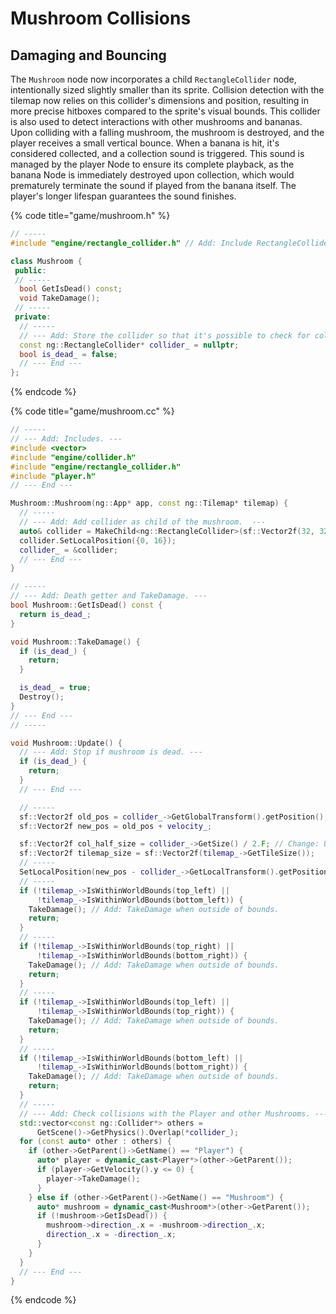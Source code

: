 # Mushroom Collisions

## Damaging and Bouncing

The `Mushroom` node now incorporates a child `RectangleCollider` node, intentionally sized slightly smaller than its sprite. Collision detection with the tilemap now relies on this collider's dimensions and position, resulting in more precise hitboxes compared to the sprite's visual bounds. This collider is also used to detect interactions with other mushrooms and bananas. Upon colliding with a falling mushroom, the mushroom is destroyed, and the player receives a small vertical bounce. When a banana is hit, it's considered collected, and a collection sound is triggered. This sound is managed by the player Node to ensure its complete playback, as the banana Node is immediately destroyed upon collection, which would prematurely terminate the sound if played from the banana itself. The player's longer lifespan guarantees the sound finishes.

{% code title="game/mushroom.h" %}
```cpp
// -----
#include "engine/rectangle_collider.h" // Add: Include RectangleCollider.

class Mushroom {
 public:
 // -----
  bool GetIsDead() const;
  void TakeDamage();
 // -----
 private:
  // -----
  // --- Add: Store the collider so that it's possible to check for collisions and death state. ---
  const ng::RectangleCollider* collider_ = nullptr;
  bool is_dead_ = false;
  // --- End ---
};
```
{% endcode %}

{% code title="game/mushroom.cc" %}
```cpp
// -----
// --- Add: Includes. ---
#include <vector>
#include "engine/collider.h"
#include "engine/rectangle_collider.h"
#include "player.h"
// --- End ---

Mushroom::Mushroom(ng::App* app, const ng::Tilemap* tilemap) {
  // -----
  // --- Add: Add collider as child of the mushroom.  ---
  auto& collider = MakeChild<ng::RectangleCollider>(sf::Vector2f(32, 32));
  collider.SetLocalPosition({0, 16});
  collider_ = &collider;
  // --- End ---
}

// -----
// --- Add: Death getter and TakeDamage. ---
bool Mushroom::GetIsDead() const {
  return is_dead_;
}

void Mushroom::TakeDamage() {
  if (is_dead_) {
    return;
  }

  is_dead_ = true;
  Destroy();
}
// --- End ---
// -----

void Mushroom::Update() {
  // --- Add: Stop if mushroom is dead. ---
  if (is_dead_) {
    return;
  }
  // --- End ---

  // -----
  sf::Vector2f old_pos = collider_->GetGlobalTransform().getPosition(); // Change: Use collider position.
  sf::Vector2f new_pos = old_pos + velocity_;

  sf::Vector2f col_half_size = collider_->GetSize() / 2.F; // Change: Use collider size instead of hard-coded size.
  sf::Vector2f tilemap_size = sf::Vector2f(tilemap_->GetTileSize());
  // -----
  SetLocalPosition(new_pos - collider_->GetLocalTransform().getPosition()); // Change: Remove collider's local position offset.
  // -----
  if (!tilemap_->IsWithinWorldBounds(top_left) ||
      !tilemap_->IsWithinWorldBounds(bottom_left)) {
    TakeDamage(); // Add: TakeDamage when outside of bounds.
    return;
  }
  // -----
  if (!tilemap_->IsWithinWorldBounds(top_right) ||
      !tilemap_->IsWithinWorldBounds(bottom_right)) {
    TakeDamage(); // Add: TakeDamage when outside of bounds.
    return;
  }
  // -----
  if (!tilemap_->IsWithinWorldBounds(top_left) ||
      !tilemap_->IsWithinWorldBounds(top_right)) {
    TakeDamage(); // Add: TakeDamage when outside of bounds.
    return;
  }
  // -----
  if (!tilemap_->IsWithinWorldBounds(bottom_left) ||
      !tilemap_->IsWithinWorldBounds(bottom_right)) {
    TakeDamage(); // Add: TakeDamage when outside of bounds.
    return;
  }
  // -----
  // --- Add: Check collisions with the Player and other Mushrooms. ---
  std::vector<const ng::Collider*> others =
      GetScene()->GetPhysics().Overlap(*collider_);
  for (const auto* other : others) {
    if (other->GetParent()->GetName() == "Player") {
      auto* player = dynamic_cast<Player*>(other->GetParent());
      if (player->GetVelocity().y <= 0) {
        player->TakeDamage();
      }
    } else if (other->GetParent()->GetName() == "Mushroom") {
      auto* mushroom = dynamic_cast<Mushroom*>(other->GetParent());
      if (!mushroom->GetIsDead()) {
        mushroom->direction_.x = -mushroom->direction_.x;
        direction_.x = -direction_.x;
      }
    }
  }
  // --- End ---
}
```
{% endcode %}

